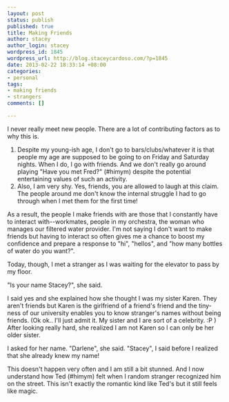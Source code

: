 ```yaml
--- 
layout: post
status: publish
published: true
title: Making Friends
author: stacey
author_login: stacey
wordpress_id: 1845
wordpress_url: http://blog.staceycardoso.com/?p=1845
date: 2013-02-22 18:33:14 +08:00
categories: 
- personal
tags: 
- making friends
- strangers
comments: []

---
```

I never really meet new people. There are a lot of contributing factors as to why this is.
<ol>
	<li>Despite my young-ish age, I don't go to bars/clubs/whatever it is that people my age are supposed to be going to on Friday and Saturday nights. When I do, I go with friends. And we don't really go around playing "Have you met Fred?" (#himym) despite the potential entertaining values of such an activity.</li>
	<li>Also, I am very shy. Yes, friends, you are allowed to laugh at this claim. The people around me don't know the internal struggle I had to go through when I met them for the first time!</li>
</ol>
As a result, the people I make friends with are those that I constantly have to interact with--workmates, people in my orchestra, the woman who manages our filtered water provider. I'm not saying I don't want to make friends but having to interact so often gives me a chance to boost my confidence and prepare a response to "hi", "hellos", and "how many bottles of water do you want?".

Today, though, I met a stranger as I was waiting for the elevator to pass by my floor. <em></em>

"Is your name Stacey?", she said.

I said yes and she explained how she thought I was my sister Karen. They aren't friends but Karen is the girlfriend of a friend's friend and the tiny-ness of our university enables you to know stranger's names without being friends. (Ok ok.. I'll just admit it. My sister and I are sort of a celebrity. :P ) After looking really hard, she realized I am not Karen so I can only be her older sister.

I asked for her name. "Darlene", she said. "Stacey", I said before I realized that she already knew my name!

This doesn't happen very often and I am still a bit stunned. And I now understand how Ted (#himym) felt when I random stranger recognized him on the street. This isn't exactly the romantic kind like Ted's but it still feels like magic.
